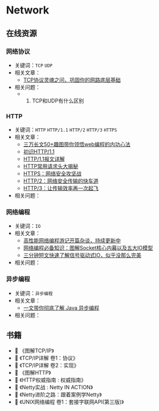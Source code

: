 # Network

## 在线资源

### 网络协议

- 关键词：`TCP` `UDP`
- 相关文章：
  - [TCP协议灵魂之问，巩固你的网路底层基础](https://juejin.im/post/5e527c58e51d4526c654bf41)
- 相关问题：
  - 1. TCP和UDP有什么区别

### HTTP

- 关键词：`HTTP` `HTTP/1.1` `HTTP/2` `HTTP/3` `HTTPS`
- 相关文章：
  - [三万长文50+趣图带你领悟web编程的内功心法](https://www.itzhai.com/articles/comprehend-the-underlying-principles-of-web-programming.html)
  - [初识HTTP/1.1](https://www.itzhai.com/articles/getting-to-know-http-1-1.html)
  - [HTTP/1.1报文详解](https://www.itzhai.com/articles/detailed-explanation-of-http-1-1-messages.html)
  - [HTTP常用请求头大揭秘](https://www.itzhai.com/articles/secrets-of-http-common-request-headers.html)
  - [HTTPS：网络安全攻坚战](https://www.itzhai.com/articles/https-the-battle-for-network-security.html)
  - [HTTP/2：网络安全传输的快车道](https://www.itzhai.com/articles/http2-the-fast-lane-of-network-security-transmission.html)
  - [HTTP/3：让传输效率再一次起飞](https://www.itzhai.com/articles/HTTP3-let-the-transmission-efficiency-take-off-again.html)
- 相关问题：

### 网络编程

- 关键词：`IO`
- 相关文章：
  - [高性能网络编程游记开篇杂谈，持续更新中](https://www.itzhai.com/articles/the-beginning-of-high-performance-network-programming-travel-notes.html)
  - [网络编程必备知识：图解Socket核心内幕以及五大IO模型](https://www.itzhai.com/articles/necessary-knowledge-of-network-programming-graphic-socket-core-insider-and-five-io-models.html)
  - [三分钟短文快速了解信号驱动式IO，似乎没那么完美](https://www.itzhai.com/articles/it-seems-not-so-perfect-signal-driven-io.html)
- 相关问题：

### 异步编程

- 关键词：`异步编程`
- 相关文章：
  - [一文带你彻底了解 Java 异步编程](https://xie.infoq.cn/article/37052813d58d4a3a41714c1d0)
- 相关问题：

## 书籍

* :book: 《图解TCP/IP》
* :book: 《TCP/IP详解 卷1：协议》
* :book: 《TCP/IP详解 卷2：实现》
* :book: 《图解HTTP》
* :book: 《HTTP权威指南 : 权威指南》
* :book: 《Netty实战 : Netty IN ACTION》
* :book: 《Netty进阶之路：跟着案例学Netty》
* :book: 《UNIX网络编程 卷1：套接字联网API(第三版)》
